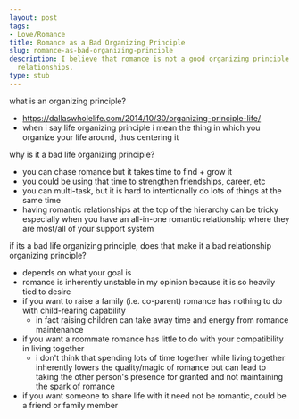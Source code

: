 ```yaml
---
layout: post
tags:
- Love/Romance
title: Romance as a Bad Organizing Principle
slug: romance-as-bad-organizing-principle
description: I believe that romance is not a good organizing principle for life or
  relationships.
type: stub
---
```


what is an organizing principle?
- https://dallaswholelife.com/2014/10/30/organizing-principle-life/
- when i say life organizing principle i mean the thing in which you organize your life around, thus centering it

why is it a bad life organizing principle?
- you can chase romance but it takes time to find + grow it
- you could be using that time to strengthen friendships, career, etc
- you can multi-task, but it is hard to intentionally do lots of things at the same time
- having romantic relationships at the top of the hierarchy can be tricky especially when you have an all-in-one romantic relationship where they are most/all of your support system

if its a bad life organizing principle, does that make it a bad relationship organizing principle?
- depends on what your goal is
- romance is inherently unstable in my opinion because it is so heavily tied to desire
- if you want to raise a family (i.e. co-parent) romance has nothing to do with child-rearing capability
    - in fact raising children can take away time and energy from romance maintenance 
- if you want a roommate romance has little to do with your compatibility in living together
    - i don't think that spending lots of time together while living together inherently lowers the quality/magic of romance but can lead to taking the other person's presence for granted and not maintaining the spark of romance
- if you want someone to share life with it need not be romantic, could be a friend or family member